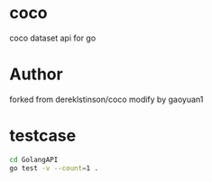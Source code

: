 # coco
coco dataset api for go

# Author
forked from dereklstinson/coco
modify by gaoyuan1

# testcase
```bash
cd GolangAPI
go test -v --count=1 .
```

